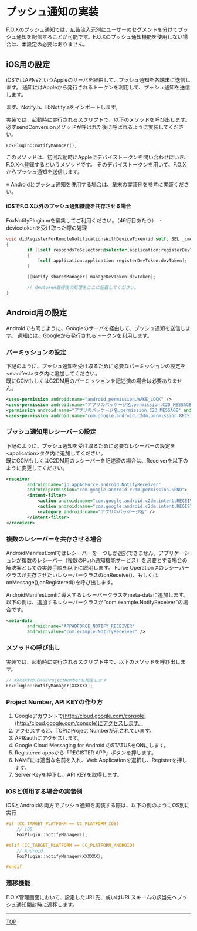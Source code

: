 # プッシュ通知の実装

F.O.Xのプッシュ通知では、広告流入元別にユーザーのセグメントを分けてプッシュ通知を配信することが可能です。F.O.Xのプッシュ通知機能を使用しない場合は、本設定の必要はありません。


## iOS用の設定

iOSではAPNsというAppleのサーバを経由して、プッシュ通知を各端末に送信します。通知にはAppleから発行されるトークンを利用して、プッシュ通知を送信します。まず、Notify.h、libNotify.aをインポートします。実装では、起動時に実行されるスクリプトで、以下のメソッドを呼び出します。必ずsendConversionメソッドが呼ばれた後に呼ばれるように実装してください。	FoxPlugin::notifyManager();このメソッドは、初回起動時にAppleにデバイストークンを問い合わせにいき、F.O.Xへ登録するというメソッドです。そのデバイストークンを用いて、F.O.Xからプッシュ通知を送信します。※ Androidとプッシュ通知を併用する場合は、章末の実装例を参考に実装ください。
#### iOSでF.O.X以外のプッシュ通知機能を共存させる場合

FoxNotifyPlugin.mを編集してご利用ください。（46行目あたり）・devicetokenを受け取った際の処理```objective-cvoid didRegisterForRemoteNotificationsWithDeviceToken(id self, SEL _cmd, id application, id devToken){    	if ([self respondsToSelector:@selector(application:registerDevToken:)])	    {    	    [self application:application registerDevToken:devToken];    	}		[[Notify sharedManager] manageDevToken:devToken];		// devtoken取得後の処理をここに記載してください。}
```

## Android用の設定

Androidでも同じように、Googleのサーバを経由して、プッシュ通知を送信します。
通知には、Googleから発行されるトークンを利用します。


### パーミッションの設定

下記のように、プッシュ通知を受け取るために必要なパーミッションの設定を\<manifest\>タグ内に追加してください。<br>
既にGCMもしくはC2DM用のパーミッションを記述済の場合は必要ありません。

```xml
<uses-permission android:name="android.permission.WAKE_LOCK" />
<uses-permission android:name="アプリのパッケージ名.permission.C2D_MESSAGE" />
<permission android:name="アプリのパッケージ名.permission.C2D_MESSAGE" android:protectionLevel="signature" />
<uses-permission android:name="com.google.android.c2dm.permission.RECEIVE" />
```

### プッシュ通知用レシーバーの設定

下記のように、プッシュ通知を受け取るために必要なレシーバーの設定を\<application\>タグ内に追加してください。<br>
既にGCMもしくはC2DM用のレシーバーを記述済の場合は、Receiverを以下のように変更してください。

```xml
<receiver
		android:name="jp.appAdForce.android.NotifyReceiver"
		android:permission="com.google.android.c2dm.permission.SEND">
		<intent-filter>
			<action android:name="com.google.android.c2dm.intent.RECEIVE" />
			<action android:name="com.google.android.c2dm.intent.REGISTRATION" />
			<category android:name="アプリのパッケージ名" />
		</intent-filter>
</receiver>
```

### 複数のレシーバーを共存させる場合

AndroidManifest.xmlではレシーバーを一つしか選択できません。アプリケーションが複数のレシーバー（複数のPush通知機能サービス）を必要とする場合の解決案としての実装手順を以下に説明します。Force Operation Xのレシーバークラスが共存させたいレシーバークラスのonReceive()、もしくはonMessage(),onRegistered()を呼び出します。AndroidManifest.xmlに導入するレシーバークラスをmeta-dataに追加します。<br>以下の例は、追加するレシーバークラスが”com.example.NotifyReceiver”の場合です。

```xml
<meta-data
		android:name="APPADFORCE_NOTIFY_RECEIVER"
		android:value="com.example.NotifyReceiver" />
```


### メソッドの呼び出し

実装では、起動時に実行されるスクリプト中で、以下のメソッドを呼び出します。

```cpp
// XXXXXXはGCMのProjectNumberを指定します
FoxPlugin::notifyManager(XXXXXX);
```
### Project Number, API KEYの作り方

1. Googleアカウントで[http://cloud.google.com/console](http://cloud.google.com/console)にアクセスします。
2. アクセスすると、TOPにProject Numberが示されています。
3. API&authにアクセスします。
4. Google Cloud Messaging for Android のSTATUSをONにします。
5. Registered appsから「REGISTER APP」ボタンを押します。
6. NAMEには適当な名前を入れ、Web Applicationを選択し、Registerを押します。
7. Server Keyを押下し、API KEYを取得します。

### iOSと併用する場合の実装例

iOSとAndroidの両方でプッシュ通知を実装する際は、以下の例のようにOS別に実行

```cpp
#if (CC_TARGET_PLATFORM == CC_PLATFORM_IOS)	// iOS	FoxPlugin::notifyManager();#elif (CC_TARGET_PLATFORM == CC_PLATFORM_ANDROID)	// Android	FoxPlugin::notifyManager(XXXXXX);#endif
```

### 遷移機能

F.O.X管理画面において、設定したURL先、或いはURLスキームの該当先へプッシュ通知開封時に遷移します。


---
[TOP](../../README.md)
